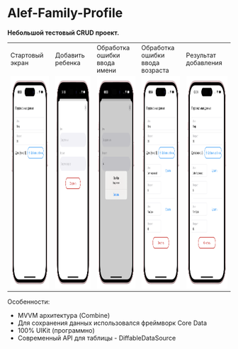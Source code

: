 # Alef-Family-Profile

<b>Небольшой тестовый CRUD проект.</b>

<table>
  <tr>
    <td>Стартовый экран</td>
     <td>Добавить ребенка</td>
     <td>Обработка ошибки ввода имени</td>
      <td>Обработка ошибки ввода возраста</td>
      <td>Результат добавления</td>
  </tr>
  <tr>
    <td><img src="https://github.com/MikhailUstyantsev/Alef-Family-Profile/blob/main/Simulator%20Screenshot%20-%20iPhone%2015%20Pro%20-%202025-02-22%20at%2008.33.31-portrait.png" width=270 height=480></td>
    <td><img src="https://github.com/MikhailUstyantsev/Alef-Family-Profile/blob/main/Simulator%20Screenshot%20-%20iPhone%2015%20Pro%20-%202025-02-22%20at%2009.58.42-portrait.png" width=270 height=480></td>
     <td><img src="https://github.com/MikhailUstyantsev/Alef-Family-Profile/blob/main/Simulator%20Screenshot%20-%20iPhone%2015%20Pro%20-%202025-02-22%20at%2008.33.19-portrait.png" width=270 height=480></td>
    <td><img src="https://github.com/MikhailUstyantsev/Alef-Family-Profile/blob/main/Simulator%20Screenshot%20-%20iPhone%2015%20Pro%20-%202025-02-22%20at%2008.34.59-portrait.png" width=270 height=480></td>
    <td><img src="https://github.com/MikhailUstyantsev/Alef-Family-Profile/blob/main/Simulator%20Screenshot%20-%20iPhone%2015%20Pro%20-%202025-02-22%20at%2008.34.59-portrait.png" width=270 height=480></td>
  </tr>
 </table> 

Особенности:
- MVVM архитектура (Combine)
- Для сохранения данных использовался фреймворк Core Data
- 100% UIKit (программно)
- Современный API для таблицы - DiffableDataSource

